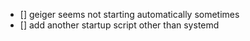 - [] geiger seems not starting automatically sometimes
- [] add another startup script other than systemd
